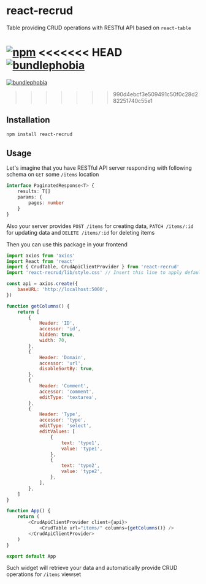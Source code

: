 # react-recrud

Table providing CRUD operations with RESTful API based on `react-table`

[![npm](https://img.shields.io/npm/dt/react-recrud)](https://www.npmjs.com/package/react-recrud)
<<<<<<< HEAD
[![bundlephobia](https://badgen.net/bundlephobia/minzip/react-recrud@0.0.5)](https://bundlephobia.com/result?p=react-recrud@0.0.5)
=======
[![bundlephobia](https://badgen.net/bundlephobia/minzip/react-recrud@0.0.4)](https://bundlephobia.com/result?p=react-recrud@0.0.4)
>>>>>>> 990d4ebcf3e509491c50f0c28d282251740c55e1

## Installation

```sh
npm install react-recrud
```

## Usage
Let's imagine that you have RESTful API server responding with following schema on `GET` some `/items` location
```ts
interface PaginatedResponse<T> {
    results: T[]
    params: {
        pages: number
    }
}
```
Also your server provides `POST /items` for creating data, `PATCH /items/:id` for updating data and `DELETE /items/:id` for deleting items 

Then you can use this package in your frontend
```js
import axios from 'axios'
import React from 'react'
import { CrudTable, CrudApiClientProvider } from 'react-recrud'
import 'react-recrud/lib/style.css' // Insert this line to apply default styles

const api = axios.create({
    baseURL: 'http://localhost:5000',
})

function getColumns() {
    return [
        {
            Header: 'ID',
            accessor: 'id',
            hidden: true,
            width: 70,
        },
        {
            Header: 'Domain',
            accessor: 'url',
            disableSortBy: true,
        },
        {
            Header: 'Comment',
            accessor: 'comment',
            editType: 'textarea',
        },
        {
            Header: 'Type',
            accessor: 'type',
            editType: 'select',
            editValues: [
                {
                    text: 'type1',
                    value: 'type1',
                },
                {
                    text: 'type2',
                    value: 'type2',
                },
            ],
        },
    ]
}

function App() {
    return (
        <CrudApiClientProvider client={api}>
            <CrudTable url="items/" columns={getColumns()} />
        </CrudApiClientProvider>
    )
}

export default App
```

Such widget will retrieve your data and automatically provide CRUD operations for `/items` viewset
